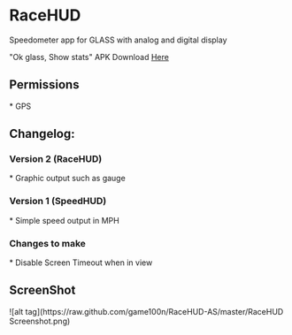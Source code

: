 <h1>RaceHUD</h1>
Speedometer app for GLASS with analog and digital display

"Ok glass, Show stats"
APK Download [Here](RaceHUD/RaceHUD.apk)
 
<h2>Permissions</h2>
* GPS

<h2>Changelog:</h2>

<h3>Version 2 (RaceHUD)</h3>
* Graphic output such as gauge

<h3>Version 1 (SpeedHUD)</h3>
* Simple speed output in MPH

<h3>Changes to make</h3>
* Disable Screen Timeout when in view

<h2>ScreenShot</h2>
![alt tag](https://raw.github.com/game100n/RaceHUD-AS/master/RaceHUD Screenshot.png)
